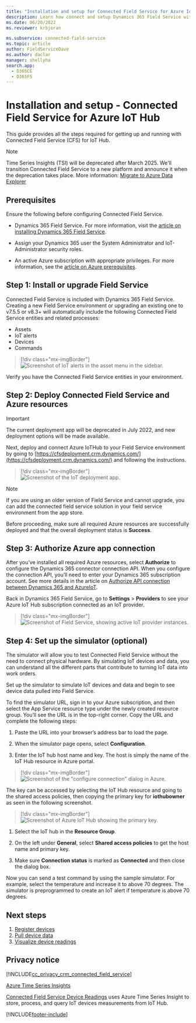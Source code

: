 ```yaml
---
title: "Installation and setup for Connected Field Service for Azure IoT Hub (Dynamics 365 Field Service) | Microsoft Docs"
description: Learn how connect and setup Dynamics 365 Field Service with Azure IoT Hub.
ms.date: 06/20/2022
ms.reviewer: krbjoran

ms.subservice: connected-field-service
ms.topic: article
author: FieldServiceDave
ms.author: daclar
manager: shellyha
search.app:
  - D365CE
  - D365FS
---
```

# Installation and setup - Connected Field Service for Azure IoT Hub

This guide provides all the steps required for getting up and running with Connected Field Service (CFS) for IoT Hub.

> [!NOTE]
> Time Series Insights (TSI) will be deprecated after March 2025. We'll transition Connected Field Service to a new platform and announce it when the deprecation takes place. More information: [Migrate to Azure Data Explorer](/azure/time-series-insights/migration-to-adx)

## Prerequisites

 Ensure the following before configuring Connected Field Service.
  
- Dynamics 365 Field Service. For more information, visit the [article on installing Dynamics 365 Field Service](../field-service/install-field-service.md).
  
- Assign your Dynamics 365 user the System Administrator and IoT-Administrator security roles. 

- An active Azure subscription with appropriate privileges. For more information, see the [article on Azure prerequisites](cfs-azure-subscription.md).

## Step 1: Install or upgrade Field Service  
 
Connected Field Service is included with Dynamics 365 Field Service. Creating a new Field Service environment or upgrading an existing one to v7.5.5 or v8.3+ will automatically include the following Connected Field Service entities and related processes:

- Assets
- IoT alerts
- Devices
- Commands
 
> [!div class="mx-imgBorder"]
> ![Screenshot of IoT alerts in the asset menu in the sidebar.](./media/cfs-navigation.png)

Verify you have the Connected Field Service entities in your environment.

## Step 2: Deploy Connected Field Service and Azure resources

> [!IMPORTANT]
> The current deployment app will be deprecated in July 2022, and new deployment options will be made available.

Next, deploy and connect Azure IoTHub to your Field Service environment by going to [https://cfsdeployment.crm.dynamics.com/](https://cfsdeployment.crm.dynamics.com/) and following the instructions.

> [!div class="mx-imgBorder"]
> ![Screenshot of the IoT deployment app.](./media/cfs-deployment-app-screen-1.png)

> [!Note]
> If you are using an older version of Field Service and cannot upgrade, you can add the connected field service solution in your field service environment from the app store.

Before proceeding, make sure all required Azure resources are successfully deployed and that the overall deployment status is **Success**.  

## Step 3: Authorize Azure app connection 

After you’ve installed all required Azure resources, select **Authorize** to configure the Dynamics 365 connector connection API. When you configure the connection API, you’ll need to enter your Dynamics 365 subscription account. See more details in the article on [Authorize API connection between Dynamics 365 and AzureIoT](./cfs-authorize-api-connection.md).

Back in Dynamics 365 Field Service, go to **Settings** > **Providers** to see your Azure IoT Hub subscription connected as an IoT provider.

> [!div class="mx-imgBorder"]
> ![Screenshot of Field Service, showing active IoT provider instances.](./media/cfs-deploy-providers.png)
  
## Step 4: Set up the simulator (optional) 

The simulator will allow you to test Connected Field Service without the need to connect physical hardware. By simulating IoT devices and data, you can understand all the different parts that contribute to turning IoT data into work orders. 

Set up the simulator to simulate IoT devices and data and begin to see device data pulled into Field Service.

To find the simulator URL, sign in to your Azure subscription, and then select the App Service resource type under the newly created resource group. You’ll see the URL is in the top-right corner. Copy the URL and complete the following steps:  
  
1. Paste the URL into your browser’s address bar to load the page.  
  
2. When the simulator page opens, select **Configuration**.  
  
3. Enter the IoT hub host name and key. The host is simply the name of the IoT Hub resource in Azure portal. 

> [!div class="mx-imgBorder"]
> ![Screenshot of the "configure connection" dialog in Azure.](./media/cfs-iothub-thermostadt-simulator.png)

 The key can be accessed by selecting the IoT Hub resource and going to the shared access policies, then copying the primary key for **iothubowner** as seen in the following screenshot.

> [!div class="mx-imgBorder"]
> ![Screenshot of Azure IoT Hub showing the primary key.](./media/cfs-simulator-connection.png)
  
1. Select the IoT hub in the **Resource Group**.  
  
2. On the left under **General**, select **Shared access policies** to get the host name and primary key.  
  
3. Make sure **Connection status**  is marked as **Connected** and then close the dialog box.  

Now you can send a test command by using the sample simulator. For example, select the temperature and increase it to above 70 degrees. The simulator is preprogrammed to create an IoT alert if temperature is above 70 degrees.

## Next steps

1. [Register devices](cfs-register-devices.md)
2. [Pull device data](cfs-pull-device-data.md)
3. [Visualize device readings](cfs-visualizations-iot-hub.md)

## Privacy notice
[!INCLUDE[cc_privacy_crm_connected_field_service](../includes/cc-privacy-crm-connected-field-service.md)]

[Azure Time Series Insights](/azure/time-series-insights/)

[Connected Field Service Device Readings](cfs-visualizations-iot-hub.md) uses Azure Time Series Insight to store, process, and query IoT devices measurements from IoT Hub.


[!INCLUDE[footer-include](../includes/footer-banner.md)]